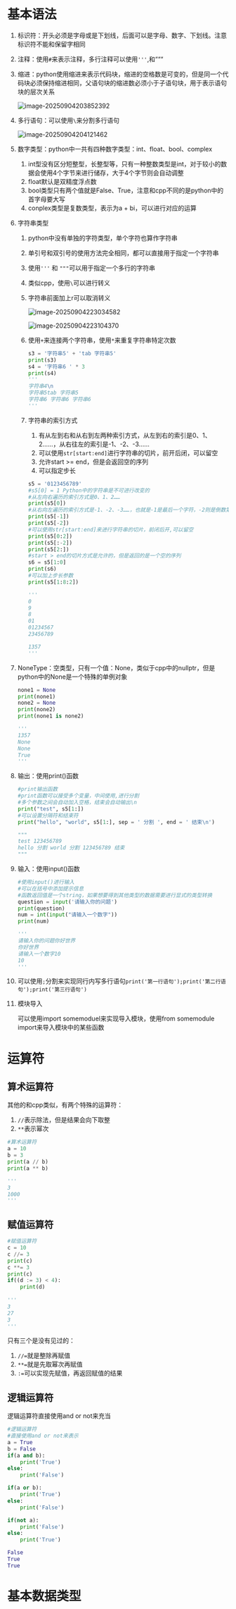 # 基本语法

1. 标识符：开头必须是字母或是下划线，后面可以是字母、数字、下划线。注意标识符不能和保留字相同

2. 注释：使用`#`来表示注释，多行注释可以使用` ''' `,和“““

3. 缩进：python使用缩进来表示代码块，缩进的空格数是可变的，但是同一个代码块必须保持缩进相同，父语句块的缩进数必须小于子语句块，用于表示语句块的层次关系

   ![image-20250904203852392](https://raw.githubusercontent.com/hhr2449/pictureBed/main/img/image-20250904203852392.png)

4. 多行语句：可以使用`\`来分割多行语句

   ![image-20250904204121462](https://raw.githubusercontent.com/hhr2449/pictureBed/main/img/image-20250904204121462.png)

5. 数字类型：python中一共有四种数字类型：int、float、bool、complex

   1. int型没有区分短整型，长整型等，只有一种整数类型是int，对于较小的数据会使用4个字节来进行储存，大于4个字节则会自动调整
   2. float默认是双精度浮点数
   3. bool类型只有两个值就是False、True，注意和cpp不同的是python中的首字母要大写
   4. conplex类型是复数类型，表示为a + bi，可以进行对应的运算

6. 字符串类型

   1. python中没有单独的字符类型，单个字符也算作字符串

   2. 单引号和双引号的使用方法完全相同，都可以直接用于指定一个字符串

   3. 使用` ''' ` 和 ` """ `可以用于指定一个多行的字符串

   4. 类似cpp，使用` \ `可以进行转义

   5. 字符串前面加上r可以取消转义

      ![image-20250904223034582](https://raw.githubusercontent.com/hhr2449/pictureBed/main/img/image-20250904223034582.png)

      ![image-20250904223104370](https://raw.githubusercontent.com/hhr2449/pictureBed/main/img/image-20250904223104370.png)

   6. 使用`+`来连接两个字符串，使用`*`来重复字符串特定次数

      ```python
      s3 = '字符串5' + 'tab 字符串5'
      print(s3)
      s4 = '字符串6 ' * 3
      print(s4)
      '''
      字符串4\n
      字符串5tab 字符串5
      字符串6 字符串6 字符串6
      '''
      ```

      

   7. 字符串的索引方式

      1. 有从左到右和从右到左两种索引方式，从左到右的索引是0、1、2……，从右往左的索引是-1、-2、-3……
      2. 可以使用`str[start:end]`进行字符串的切片，前开后闭，可以留空
      3. 允许start >= end，但是会返回空的序列
      4. 可以指定步长

      ```python
      s5 = '0123456789'
      #s5[0] = 1 Python中的字符串是不可进行改变的
      #从左向右遍历的索引方式是0、1、2……
      print(s5[0])
      #从右向左遍历的索引方式是-1、-2、-3……，也就是-1是最后一个字符，-2则是倒数第二个字符……
      print(s5[-1])
      print(s5[-2])
      #可以使用str[start:end]来进行字符串的切片，前闭后开,可以留空
      print(s5[0:2])
      print(s5[:-2])
      print(s5[2:])
      #start > end的切片方式是允许的，但是返回的是一个空的序列
      s6 = s5[1:0]
      print(s6)
      #可以加上步长参数
      print(s5[1:8:2])
      
      '''
      0
      9
      8
      01
      01234567
      23456789
      
      1357
      '''
      ```

7. NoneType：空类型，只有一个值：None，类似于cpp中的nullptr，但是python中的None是一个特殊的单例对象

   ```python
   none1 = None
   print(none1)
   none2 = None
   print(none2)
   print(none1 is none2)
   
   '''
   1357
   None
   None
   True
   '''
   ```

8. 输出：使用print()函数

   ```python
   #print输出函数
   #print函数可以接受多个变量，中间使用,进行分割
   #多个参数之间会自动加入空格，结束会自动输出\n
   print("test", s5[1:])
   #可以设置分隔符和结束符
   print("hello", "world", s5[1:], sep = ' 分割 ', end = ' 结束\n')
   
   """
   test 123456789
   hello 分割 world 分割 123456789 结束
   """
   ```

9. 输入：使用input()函数

   ```python
   #使用input()进行输入
   #可以在括号中添加提示信息
   #函数返回值是一个string，如果想要得到其他类型的数据需要进行显式的类型转换
   question = input('请输入你的问题')
   print(question)
   num = int(input("请输入一个数字"))
   print(num)
   
   '''
   请输入你的问题你好世界
   你好世界
   请输入一个数字10
   10
   '''
   ```

10. 可以使用`;`分割来实现同行内写多行语句`print('第一行语句');print('第二行语句');print('第三行语句')`

11. 模块导入

    可以使用import somemoduel来实现导入模块，使用from somemodule import来导入模块中的某些函数



# 运算符

## 算术运算符

其他的和cpp类似，有两个特殊的运算符：

1. `//`表示除法，但是结果会向下取整
2. `**`表示幂次

```python
#算术运算符
a = 10
b = 3
print(a // b)
print(a ** b)

'''
3
1000
'''
```

## 赋值运算符

```python
#赋值运算符
c = 10
c //= 3
print(c)
c **= 3
print(c)
if((d := 3) < 4):
    print(d)
    
'''
3
27
3
'''
```

只有三个是没有见过的：

1. `//=`就是整除再赋值
2. `**=`就是先取幂次再赋值
3. `:=`可以实现先赋值，再返回赋值的结果

## 逻辑运算符

逻辑运算符直接使用and or not来充当

```python
#逻辑运算符
#直接使用and or not来表示
a = True
b = False
if(a and b):
    print('True')
else:
    print('False')

if(a or b):
    print('True')
else:
    print('False')

if(not a):
    print('False')
else:
    print('True')

False
True
True

```



# 基本数据类型

